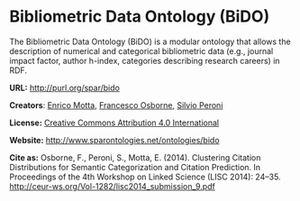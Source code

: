 # Bibliometric Data Ontology (BiDO)

The Bibliometric Data Ontology (BiDO) is a modular ontology that allows the description of numerical and categorical bibliometric data (e.g., journal impact factor, author h-index, categories describing research careers) in RDF.

**URL:** http://purl.org/spar/bido

**Creators**: [Enrico Motta](https://orcid.org/0000-0003-0015-1952), [Francesco Osborne](https://orcid.org/0000-0001-6557-3131), [Silvio Peroni](http://orcid.org/0000-0003-0530-4305)

**License:** [Creative Commons Attribution 4.0 International](https://creativecommons.org/licenses/by/4.0/legalcode)

**Website:** http://www.sparontologies.net/ontologies/bido

**Cite as:** Osborne, F., Peroni, S., Motta, E. (2014). Clustering Citation Distributions for Semantic Categorization and Citation Prediction. In Proceedings of the 4th Workshop on Linked Science (LISC 2014): 24–35. http://ceur-ws.org/Vol-1282/lisc2014_submission_9.pdf

